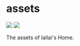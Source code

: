# assets

<p>
  <img src="https://img.shields.io/github/repo-size/lailai0916/assets" />
  <img src="https://img.shields.io/github/repo-size/lailai0916/lailai0916.github.io" />
</p>

The assets of lailai's Home.
